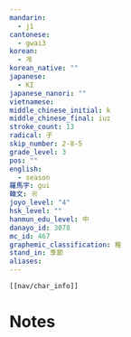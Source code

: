 ```yaml
---
mandarin:
  - jì
cantonese:
  - gwai3
korean:
  - 계
korean_native: ""
japanese:
  - KI
japanese_nanori: ""
vietnamese:
middle_chinese_initial: k
middle_chinese_final: iuɪ
stroke_count: 13
radical: 子
skip_number: 2-8-5
grade_level: 3
pos: ""
english:
  - season
羅馬字: gui
韓文: 귀
joyo_level: "4"
hsk_level: ""
hanmun_edu_level: 中
danayo_id: 3078
mc_id: 467
graphemic_classification: 稚
stand_in: 季節
aliases:
---
```

```meta-bind-embed
[[nav/char_info]]
```

# Notes
